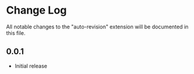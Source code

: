 # Change Log
All notable changes to the "auto-revision" extension will be documented in this file.

## 0.0.1
- Initial release